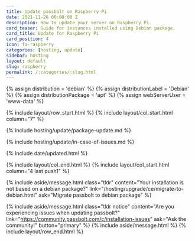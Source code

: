 ```yaml
---
title: Update passbolt on Raspberry Pi
date: 2021-11-26 00:00:00 Z
description: How to update your server on Raspberry Pi.
card_teaser: Guide for instances installed using Debian package.
card_title: Update for Raspberry Pi
card_position: 4
icon: fa-raspberry
categories: [hosting, update]
sidebar: hosting
layout: default
slug: raspberry
permalink: /:categories/:slug.html
---
```


{% assign distribution = 'debian' %}
{% assign distributionLabel = 'Debian' %}
{% assign distributionPackage = 'apt' %}
{% assign webServerUser = 'www-data' %}

{% include layout/row_start.html %}
{% include layout/col_start.html column="7" %}

{% include hosting/update/package-update.md %}

{% include hosting/update/in-case-of-issues.md %}

{% include date/updated.html %}

{% include layout/col_end.html %}
{% include layout/col_start.html column="4 last push1" %}

{% include aside/message.html
    class="tldr"
    content="Your installation is not based on a debian package?"
    link="/hosting/upgrade/ce/migrate-to-debian.html"
    ask="Migrate passbolt to debian package"
%}

{% include aside/message.html
    class="tldr notice"
    content="Are you experiencing issues when updating passbolt?"
    link="https://community.passbolt.com/c/installation-issues"
    ask="Ask the community!"
    button="primary"
%}
{% include aside/message.html %}
{% include layout/row_end.html %}
